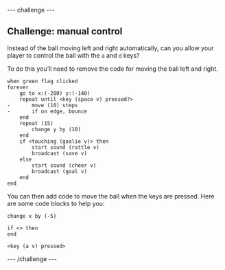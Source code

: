 --- challenge ---

## Challenge: manual control
Instead of the ball moving left and right automatically, can you allow your player to control the ball with the `a` and `d` keys?

To do this you’ll need to remove the code for moving the ball left and right.

```blocks3
when green flag clicked
forever
	go to x:(-200) y:(-140)
	repeat until <key (space v) pressed?>
-		move (10) steps
-		if on edge, bounce
	end
	repeat (15)
		change y by (10)
	end
	if <touching (goalie v)> then
		start sound (rattle v)
		broadcast (save v)
	else
		start sound (cheer v)
		broadcast (goal v)
	end
end
```

You can then add code to move the ball when the keys are pressed. Here are some code blocks to help you:

```blocks3
change x by (-5)

if <> then 
end

<key (a v) pressed>
```

--- /challenge ---
